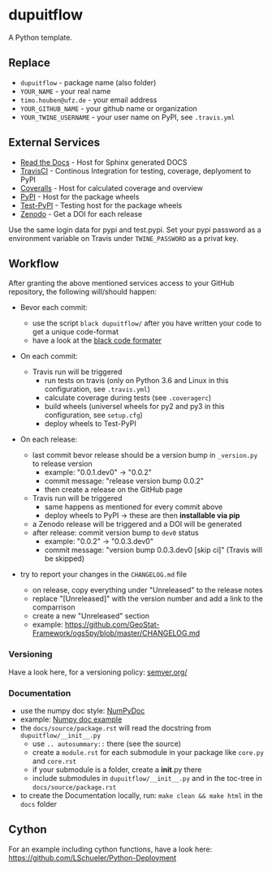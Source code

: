 # dupuitflow
A Python template.

## Replace
* ``dupuitflow`` - package name (also folder)
* ``YOUR_NAME`` - your real name
* ``timo.houben@ufz.de`` - your email address
* ``YOUR_GITHUB_NAME`` - your github name or organization
* ``YOUR_TWINE_USERNAME`` - your user name on PyPI, see ``.travis.yml``

## External Services
* [Read the Docs](https://readthedocs.org/) - Host for Sphinx generated DOCS
* [TravisCI](https://travis-ci.org/) - Continous Integration for testing, coverage, deplyoment to PyPI
* [Coveralls](https://coveralls.io/) - Host for calculated coverage and overview
* [PyPI](https://pypi.org/) - Host for the package wheels
* [Test-PyPI](https://test.pypi.org/) - Testing host for the package wheels
* [Zenodo](https://zenodo.org/) - Get a DOI for each release

Use the same login data for pypi and test.pypi.
Set your pypi password as a environment variable on Travis under ``TWINE_PASSWORD`` as a privat key.

## Workflow
After granting the above mentioned services access to your GitHub repository,
the following will/should happen:

* Bevor each commit:
  * use the script `black dupuitflow/` after you have written your code to get a unique code-format
  * have a look at the [black code formater](https://github.com/python/black)

* On each commit:
  * Travis run will be triggered
    * run tests on travis (only on Python 3.6 and Linux in this configuration, see ``.travis.yml``)
    * calculate coverage during tests (see ``.coveragerc``)
    * build wheels (universel wheels for py2 and py3 in this configuration, see ``setup.cfg``)
    * deploy wheels to Test-PyPI

* On each release:
  * last commit bevor release should be a version bump in ``_version.py`` to release version
    * example: "0.0.1.dev0" -> "0.0.2"
    * commit message: "release version bump 0.0.2"
    * then create a release on the GitHub page
  * Travis run will be triggered
    * same happens as mentioned for every commit above
    * deploy wheels to PyPI -> these are then **installable via pip**
  * a Zenodo release will be triggered and a DOI will be generated
  * after release: commit version bump to ``dev0`` status
    * example: "0.0.2" -> "0.0.3.dev0"
    * commit message: "version bump 0.0.3.dev0 [skip ci]" (Travis will be skipped)

* try to report your changes in the ``CHANGELOG.md`` file
  * on release, copy everything under "Unreleased" to the release notes
  * replace "[Unreleased]" with the version number and add a link to the comparrison
  * create a new "Unreleased" section
  * example: https://github.com/GeoStat-Framework/ogs5py/blob/master/CHANGELOG.md

### Versioning
Have a look here, for a versioning policy: [semver.org/](https://semver.org/)

### Documentation
* use the numpy doc style: [NumPyDoc](https://numpydoc.readthedocs.io/en/latest/format.html)
* example: [Numpy doc example](https://sphinxcontrib-napoleon.readthedocs.io/en/latest/example_numpy.html)
* the ``docs/source/package.rst`` will read the docstring from ``dupuitflow/__init__.py``
  * use ``.. autosummary::`` there (see the source)
  * create a ``module.rst`` for each submodule in your package like ``core.py`` and ``core.rst``
  * if your submodule is a folder, create a __init__.py there
  * include submodules in ``dupuitflow/__init__.py`` and in the toc-tree in ``docs/source/package.rst``
* to create the Documentation locally, run: ``make clean && make html`` in the ``docs`` folder

## Cython
For an example including cython functions, have a look here:
https://github.com/LSchueler/Python-Deployment
